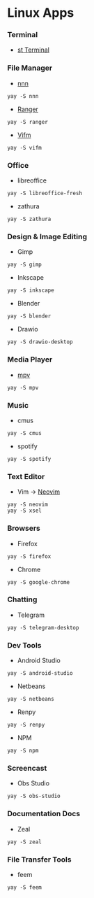 # Linux Apps 
### Terminal
- [st Terminal](https://st.suckless.org/)

### File Manager
- [nnn](https://github.com/jarun/nnn)
```
yay -S nnn
```
- [Ranger](https://github.com/ranger/ranger)
```
yay -S ranger
```
- [Vifm](https://github.com/vifm/vifm)
```
yay -S vifm
```
### Office
- libreoffice
```
yay -S libreoffice-fresh
```
- zathura 
```
yay -S zathura
```
### Design & Image Editing
- Gimp
```
yay -S gimp
```
- Inkscape
```
yay -S inkscape
```
- Blender
```
yay -S blender 
```
- Drawio 
```
yay -S drawio-desktop 
```
### Media Player 
- [mpv](https://github.com/mpv-player/mpv)
```
yay -S mpv
``` 
### Music 
- cmus 
```
yay -S cmus
``` 
- spotify 
```
yay -S spotify 
``` 
### Text Editor 
- Vim -> [Neovim](https://github.com/neovim/neovim) 
```
yay -S neovim
yay -S xsel
``` 
### Browsers
- Firefox
```
yay -S firefox
```
- Chrome
```
yay -S google-chrome
```
### Chatting
- Telegram
```
yay -S telegram-desktop
```
### Dev Tools
- Android Studio
```
yay -S android-studio
```
- Netbeans
```
yay -S netbeans
```
- Renpy
```
yay -S renpy
```
- NPM
```    
yay -S npm
```
### Screencast
- Obs Studio
```
yay -S obs-studio
```
### Documentation Docs
- Zeal
```
yay -S zeal
```
### File Transfer Tools
- feem
```
yay -S feem
```
